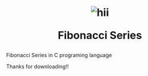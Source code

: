 <h1 align="center">

![hii](https://github.com/MiniatureDev/MiniatureDev/blob/main/mona-whisper.gif?raw=true)

<Strong>Fibonacci Series</Strong>
</h1>
Fibonacci Series in C programing language


Thanks for downloading!!
